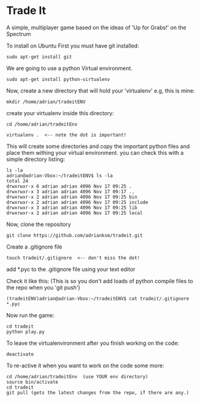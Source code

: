 Trade It
=======

A simple, multiplayer game based on the ideas of 'Up for Grabs!' on the Spectrum


To install on Ubuntu
First you must have git installed:

```
sudo apt-get install git
```


We are going to use a python Virtual environment.
```
sudo apt-get install python-virtualenv
```
Now, create a new directory that will hold your 'virtualenv'
e.g, this is mine:
```
mkdir /home/adrian/tradeitENV
```
create your virtualenv inside this directory:
```
cd /home/adrian/tradeitEnv

virtualenv .  <-- note the dot is important!
```

This will create some directories and copy the important python files and place them withing your virtual environment. you can check this with a simple directory listing:

```
ls -la
adrian@adrian-Vbox:~/tradeitENV$ ls -la
total 24
drwxrwxr-x 6 adrian adrian 4096 Nov 17 09:25 .
drwxrwxr-x 3 adrian adrian 4096 Nov 17 09:17 ..
drwxrwxr-x 2 adrian adrian 4096 Nov 17 09:25 bin
drwxrwxr-x 2 adrian adrian 4096 Nov 17 09:25 include
drwxrwxr-x 3 adrian adrian 4096 Nov 17 09:25 lib
drwxrwxr-x 2 adrian adrian 4096 Nov 17 09:25 local
```


Now, clone the repository
```
git clone https://github.com/adrianksm/tradeit.git
```

Create a .gitignore file

```
touch tradeit/.gitignore  <-- don't miss the dot!
```

add *.pyc to the .gitignore file using your text editor

Check it like this: (This is so you don't add loads of python compile files to the repo when you 'git push')

```
(tradeitENV)adrian@adrian-Vbox:~/tradeitENV$ cat tradeit/.gitignore 
*.pyc

```

Now run the game:

```
cd tradeit
python play.py
```

To leave the virtualenvironment after you finish working on the code:

```
deactivate
```

To re-active it when you want to work on the code some more:
```
cd /home/adrian/tradeitEnv  (use YOUR env directory)
source bin/activate
cd tradeit
git pull (gets the latest changes from the repo, if there are any.)
```


